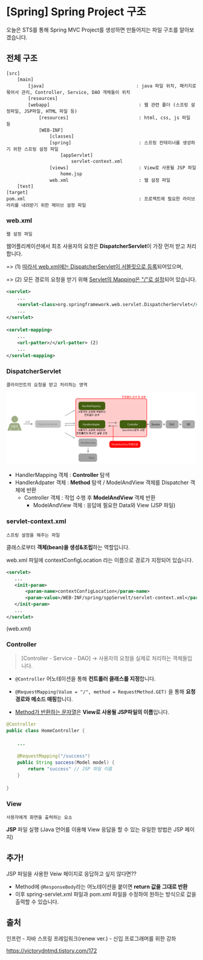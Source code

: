 # [Spring] Spring Project 구조

오늘은 STS를 통해 Spring MVC Project를 생성하면 만들어지는 파일 구조를 알아보겠습니다.



## 전체 구조

```
[src]
	[main]
		[java]								 	: java 파일 위치, 패키지로 묶어서 관리, Controller, Service, DAO 객체들이 위치
		[resources]
		[webapp]								 : 웹 관련 폴더 (스프링 설정파일, JSP파일, HTML 파일 등)
			[resources]							 : html, css, js 파일 등
			[WEB-INF]
				[classes]
				[spring]						 : 스프링 컨테이너를 생성하기 위한 스프링 설정 파일
					[appServlet]
						servlet-context.xml
				[views]							 : View로 사용될 JSP 파일
					home.jsp
				web.xml							 : 웹 설정 파일
	[test]
[target]
pom.xml											 : 프로젝트에 필요한 라이브러리를 내려받기 위한 메이브 설정 파일
```



### web.xml

`웹 설정 파일`



웹어플리케이션에서 최초 사용자의 요청은 **DispatcherServlet**이 가장 먼저 받고 처리합니다.

=> (1) <u>따라서 web.xml에는 DispatcherServlet이 서블릿으로 등록</u>되어있으며,

=> (2) 모든 경로의 요청을 받기 위해 <u>Servlet의 Mapping은 "/"로 설정</u>되어 있습니다.

```xml
<servlet>
	...
    <servlet-class>org.springframework.web.servlet.DispatcherServlet</servlet-class> (1)
    ...
</servlet>

<servlet-mapping>
	...
    <url-patter>/</url-patter> (2)
    ...
</servlet-mapping>
```



### DispatcherServlet

`클라이언트의 요청을 받고 처리하는 영역`

![image-20211114172735618](../../../../public/assets/image-20211114172735618.png)

- HandlerMapping 객체 : **Controller** 탐색
- HandlerAdpater 객체 : **Method** 탐색 / ModelAndView 객체를 Dispatcher 객체에 반환
  - Controller 객체 : 작업 수행 후 **ModelAndView** 객체 반환
    - ModelAndView 객체 : 응답에 필요한 Data와 View (JSP 파일)



### servlet-context.xml

`스프링 설정을 해주는 파일`

클래스로부터 **객체(bean)을 생성&조립**하는 역할입니다.



web.xml 파일에 contextConfigLocation 라는 이름으로 경로가 지정되어 있습니다.

 ```xml
<servlet>
	...
    <init-param>
    	<param-name>contextConfigLocation</param-name>
        <param-value>/WEB-INF/spring/sppServelt/servlet-context.xml</param-value>
    </init-param>
    ...
</servlet>
 ```

(web.xml)



### Controller

>  [Controller - Service - DAO] -> 사용자의 요청을 실제로 처리하는 객체들입니다.

- `@Controller` 어노테이션을 통해 **컨트롤러 클래스를 지정**합니다.

- `@RequestMapping(Value = "/", method = RequestMethod.GET)` 을 통해 **요청 경로와 메소드 매핑**합니다.

- <u>Method가 반환하는 문자열</u>은 **View로 사용될 JSP파일의 이름**입니다.

```java
@Controller
public class HomeController {
    
    ...
        
    @RequestMapping("/success")
    public String success(Model model) {
        return "success" // JSP 파일 이름
    }
    
}
```



### View

`사용자에게 화면을 출력하는 요소`

**JSP** 파일 실행 (Java 언어를 이용해 View 응답을 할 수 있는 유일한 방법은 JSP 페이지)





## 추가!

JSP 파일을 사용한 Veiw 페이지로 응답하고 싶지 않다면??

- Method에 `@ResponseBody`라는 어노테이션을 붙이면 **return 값을 그대로 반환**
- 이후 spring-servlet.xml 파일과 pom.xml 파일을 수정하여 원하는 방식으로 값을 출력할 수 있습니다.





## 출처

인프런 - 자바 스프링 프레임워크(renew ver.) - 신입 프로그래머를 위한 강좌

https://victorydntmd.tistory.com/172
